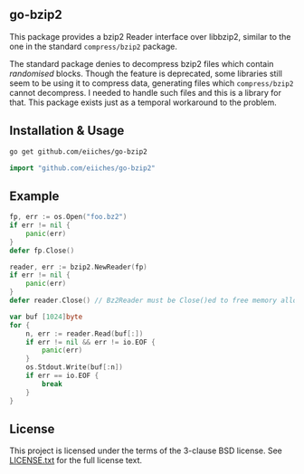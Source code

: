 go-bzip2
--------

This package provides a bzip2 Reader interface over libbzip2, similar to the one in the standard `compress/bzip2` package.

The standard package denies to decompress bzip2 files which contain *randomised* blocks.  Though the feature is deprecated, some libraries still seem to be using it to compress data, generating files which `compress/bzip2` cannot decompress.  I needed to handle such files and this is a library for that.  This package exists just as a temporal workaround to the problem.


Installation &amp; Usage
--------------------

```sh
go get github.com/eiiches/go-bzip2
```

```go
import "github.com/eiiches/go-bzip2"
```

Example
-------

```go
fp, err := os.Open("foo.bz2")
if err != nil {
	panic(err)
}
defer fp.Close()

reader, err := bzip2.NewReader(fp)
if err != nil {
	panic(err)
}
defer reader.Close() // Bz2Reader must be Close()ed to free memory allocated internally

var buf [1024]byte
for {
	n, err := reader.Read(buf[:])
	if err != nil && err != io.EOF {
		panic(err)
	}
	os.Stdout.Write(buf[:n])
	if err == io.EOF {
		break
	}
}
```

License
-------

This project is licensed under the terms of the 3-clause BSD license. See [LICENSE.txt](LICENSE.txt) for the full license text.
